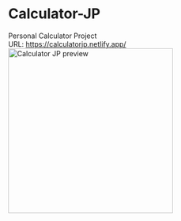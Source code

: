 # Calculator-JP
Personal Calculator Project
<br/>
URL: 
<a href="https://calculatorjp.netlify.app/">https://calculatorjp.netlify.app/</a>
<br/>
<img src="https://github.com/JuanPeRam/Calculator-JP/assets/106096903/0bc0dbd1-79a7-467a-b84b-4c1ce878a005" alt="Calculator JP preview" style="width: 333px;" ></img>
